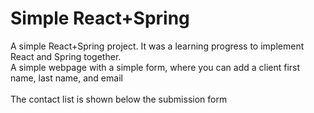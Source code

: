 # Simple React+Spring
 A simple React+Spring project. It was a learning progress to implement React and Spring together.
 <br>A simple webpage with a simple form, where you can add a client first name, last name, and email</br>
 <br>The contact list is shown below the submission form</br>
